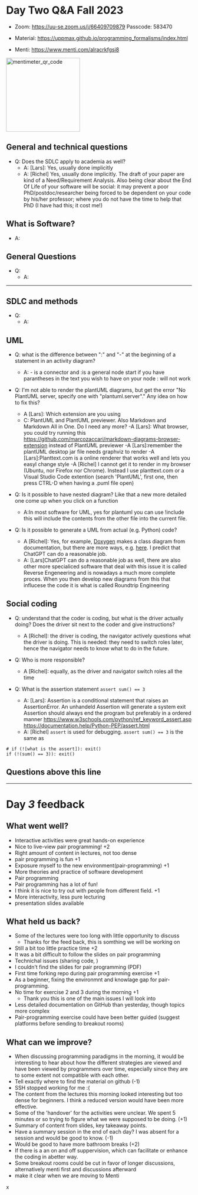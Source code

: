 # Day Two Q&A Fall 2023

<!--- I remind you that these documents will be uploaded to the repository branch that will be created and that the NBIS training code of conduct should be followed. Be respectfull to eachother so you do not edit others posts. Hack md alows for simultaions editing. -->
<!--- Reminder do not edit anothers post, please use a fresh paragraph when typing hack md is a simultations editing tool-->
- Zoom: <https://uu-se.zoom.us/j/66409709879>
Passcode: 583470
- Material: <https://uppmax.github.io/programming_formalisms/index.html>

- Menti: <https://www.menti.com/alracrkfgsi8>
<img src="https://hackmd.io/_uploads/r1qQoZmBa.png" alt="mentimeter_qr_code" width="200"/>

## General and technical questions

- Q: Does the SDLC apply to academia as well?
    - A: [Lars]: Yes, usually done implicitly
    - A: [Richel] Yes, usually done implicitly. The draft of your paper are kind of a Need/Requirement Analysis. Also being clear about the End Of Life of your software will be social: it may prevent a poor PhD/postdoc/researcher being forced to be dependent on your code by his/her professor; where you do not have the time to help that PhD (I have had this; it cost me!)


## What is Software?

- A:


## General Questions

- Q:
    - A:

---------------------------------------------------

## SDLC and methods

- Q:
    - A:


## UML

- Q: what is the difference between ":" and "-" at the beginning of a statement in an activity diagram?
    - A: - is a connector and :is a general node start if you have parantheses in the text you wish to have on your node : will not work

- Q: I'm not able to render the plantUML diagrams, but get the error "No PlantUML server, specify one with "plantuml.server"." Any idea on how to fix this?
    - A [Lars]: Which extension are you using
    - C: PlantUML and PlantUML previewer. Also Markdown and Markdown All in One. Do I need any more?
    -A [Lars]: What browser, you could try running this <https://github.com/marcozaccari/markdown-diagrams-browser-extension> instead of PlantUML previewer
    -A [Lars]:remember the plantUML desktop jar file needs graphviz to render
    -A [Lars]:Planttext.com is a online renderer that works well and lets you easyl change style
    -A [Richel] I cannot get it to render in my browser (Ubuntu, nor Firefox nor Chrome). Instead I use planttext.com or a Visual Studio Code extention (search 'PlantUML', first one, then press CTRL-D when having a .puml file open)


- Q: Is it possible to have nested diagram? Like that a new more detailed one come up when you click on a function
    - A:In most software for UML, yes for plantuml you can use !include this will include the contents from the other file into the current file.

- Q: Is it possible to generate a UML from actual (e.g. Python) code?
    - A [Richel]: Yes, for example, [Doxygen](https://www.doxygen.nl/manual/docblocks.html#pythonblocks) makes a class diagram from documentation, but there are more ways, e.g. [here](https://stackoverflow.com/a/7554457). I predict that ChatGPT can do a reasonable job.
    - A: [Lars]ChatGPT can do a reasonable job as well, there are also other more specialiced software that deal with this issue it is called Reverse Engeneering
         and is nowadays a much more complete proces. When you then develop new diagrams from this that influcese the code it is what is called Roundtrip Engineering

## Social coding

- Q:  understand that the coder is coding, but what is the driver actually doing? Does the driver sit next to the coder and give instructions?
    - A [Richel]: the driver is coding, the navigator actively questions what the driver is doing. This is needed: they need to switch roles later, hence the navigator needs to know what to do in the future.

- Q:  Who is more responsible?
    - A [Richel]: equally, as the driver and navigator switch roles all the time

- Q: What is the assertion statement ``` assert sum() == 3 ```
    - A: [Lars]: Assertion is a conditional statement that raises an AssertionError. An unhandeld Assertion will generate a system exit
        Assertion should always end the program but preferably in a ordered manner
        <https://www.w3schools.com/python/ref_keyword_assert.asp>
        <https://documentation.help/Python-PEP/assert.html>
    - A: [Richel] `assert` is used for debugging. `assert sum() == 3` is the same as

```
# if (![what is the assert]): exit()
if (!(sum() == 3)): exit()
```


## Questions above this line

-----------------------------------------------------------------

# Day *3* feedback

## What went well?

- Interactive activities were great hands-on experience
- Nice to live-view pair programming! +2
- Right amount of content in lectures, not too dense
- pair programming is fun +1
- Exposure myself to the new environment(pair-programming) +1
- More theories and practice of software development
- Pair programming
- Pair programming has a lot of fun!
- I think it is nice to try out with people from different field. +1
- More interactivity, less pure lecturing
- presentation slides available

## What held us back?


- Some of the lectures were too long with little opportunity to discuss
    - Thanks for the feed back, this is somthing we will be working on
- Still a bit too little practice time +2
- It was a bit difficult to follow the slides on pair programming
- Technichal issues (sharing code, )
- I couldn't find the slides for pair programming (PDF)
- First time forking repo during pair programming exercise +1
- As a beginner, fixing the environmnt and knowlage gap for pair-programming.
- No time for exercise 2 and 3 during the morning +1
    - Thank you this is one of the main issues I will look into
- Less detailed documentation on GitHub than yesterday, though topics more complex
- Pair-programming exercise could have been better guided (suggest platforms before sending to breakout rooms)


## What can we improve?

- When discussing programming paradigms in the morning, it would be interesting to hear about how the different strategies are viewed and have been viewed by programmers over time, especially since they are to some extent not compatible with each other.
- Tell exactly where to find the material on github (-1)
- SSH stopped working for me :(
- The content from the lectures this morning looked interesting but too dense for beginners. I think a reduced version would have been more effective.
- Some of the 'handover' for the activities were unclear. We spent 5 minutes or so trying to figure what we were supposed to be doing. (+1)
- Summary of content from slides, key takeaway points.
- Have a summary session in the end of each day? I was absent for a session and would be good to know. (-1)
- Would be good to have more bathroom breaks (+2)
- If there is a an on and off suppervision, which can facilitate or enhance the coding in abetter way.
- Some breakout rooms could be cut in favor of longer discussions, alternatively menti first and discussions afterward
- make it clear when we are moving to Menti

x
